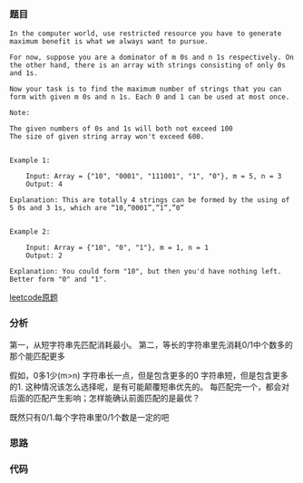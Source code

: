### 题目
```
In the computer world, use restricted resource you have to generate maximum benefit is what we always want to pursue.

For now, suppose you are a dominator of m 0s and n 1s respectively. On the other hand, there is an array with strings consisting of only 0s and 1s.

Now your task is to find the maximum number of strings that you can form with given m 0s and n 1s. Each 0 and 1 can be used at most once.

Note:

The given numbers of 0s and 1s will both not exceed 100
The size of given string array won't exceed 600.
 

Example 1:

    Input: Array = {"10", "0001", "111001", "1", "0"}, m = 5, n = 3
    Output: 4

Explanation: This are totally 4 strings can be formed by the using of 5 0s and 3 1s, which are “10,”0001”,”1”,”0”
 

Example 2:

    Input: Array = {"10", "0", "1"}, m = 1, n = 1
    Output: 2

Explanation: You could form "10", but then you'd have nothing left. Better form "0" and "1".
```
[leetcode原题](https://leetcode.com/problems/ones-and-zeroes/)

### 分析
第一，从短字符串先匹配消耗最小。
第二，等长的字符串里先消耗0/1中个数多的那个能匹配更多

假如，0多1少(m>n)
字符串长一点，但是包含更多的0
字符串短，但是包含更多的1.
这种情况该怎么选择呢，是有可能颠覆短串优先的。
每匹配完一个，都会对后面的匹配产生影响；怎样能确认前面匹配的是最优？

既然只有0/1.每个字符串里0/1个数是一定的吧

### 思路


### 代码
